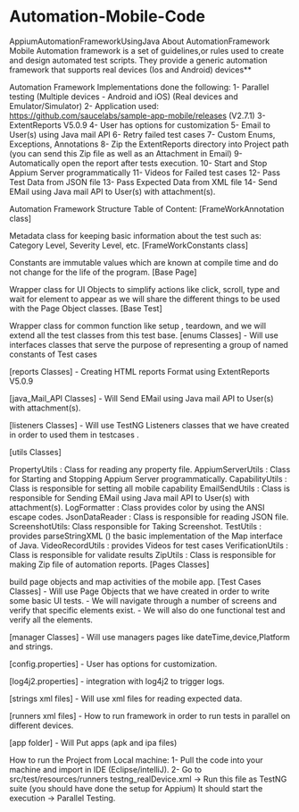 # Automation-Mobile-Code
AppiumAutomationFrameworkUsingJava
About AutomationFramework
Mobile Automation framework is a set of guidelines,or rules used to create and design automated test scripts. They provide a generic automation framework that supports real devices (Ios and Android) devices**

Automation Framework Implementations done the following:
1- Parallel testing (Multiple devices - Android and iOS) (Real devices and Emulator/Simulator)
2- Application used: https://github.com/saucelabs/sample-app-mobile/releases (V2.7.1) 3- ExtentReports V5.0.9
4- User has options for customization
5- Email to User(s) using Java mail API
6- Retry failed test cases
7- Custom Enums, Exceptions, Annotations
8- Zip the ExtentReports directory into Project path (you can send this Zip file as well as an Attachment in Email)
9- Automatically open the report after tests execution.
10- Start and Stop Appium Server programmatically
11- Videos for Failed test cases
12- Pass Test Data from JSON file
13- Pass Expected Data from XML file
14- Send EMail using Java mail API to User(s) with attachment(s).

Automation Framework Structure
Table of Content:
[FrameWorkAnnotation class]

Metadata class for keeping basic information about the test such as: Category Level, Severity Level, etc.
[FrameWorkConstants class]

Constants are immutable values which are known at compile time and do not change for the life of the program.
[Base Page]

Wrapper class for UI Objects to simplify actions like click, scroll, type and wait for element to appear as we will share the different things to be used with the Page Object classes.
[Base Test]

Wrapper class for common function like setup , teardown, and we will extend all the test classes from this test base.
[enums Classes] - Will use interfaces classes that serve the purpose of representing a group of named constants of Test cases

[reports Classes] - Creating HTML reports Format using ExtentReports V5.0.9

[java_Mail_API Classes] - Will Send EMail using Java mail API to User(s) with attachment(s).

[listeners Classes] - Will use TestNG Listeners classes that we have created in order to used them in testcases .

[utils Classes]

PropertyUtils : Class for reading any property file.
AppiumServerUtils : Class for Starting and Stopping Appium Server programmatically.
CapabilityUtils : Class is responsible for setting all mobile capability
EmailSendUtils : Class is responsible for Sending EMail using Java mail API to User(s) with attachment(s).
LogFormatter : Class provides color by using the ANSI escape codes.
JsonDataReader : Class is responsible for reading JSON file.
ScreenshotUtils: Class responsible for Taking Screenshot.
TestUtils : provides parseStringXML () the basic implementation of the Map interface of Java.
VideoRecordUtils : provides Videos for test cases
VerificationUtils : Class is responsible for validate results
ZipUtils : Class is responsible for making Zip file of automation reports.
[Pages Classes]

build page objects and map activities of the mobile app.
[Test Cases Classes] - Will use Page Objects that we have created in order to write some basic UI tests. - We will navigate through a number of screens and verify that specific elements exist. - We will also do one functional test and verify all the elements.

[manager Classes] - Will use managers pages like dateTime,device,Platform and strings.

[config.properties] - User has options for customization.

[log4j2.properties] - integration with log4j2 to trigger logs.

[strings xml files] - Will use xml files for reading expected data.

[runners xml files] - How to run framework in order to run tests in parallel on different devices.

[app folder] - Will Put apps (apk and ipa files)

How to run the Project from Local machine: 1- Pull the code into your machine and import in IDE (Eclipse/intelliJ).
2- Go to src/test/resources/runners testng_realDevice.xml -> Run this file as TestNG suite (you should have done the setup for Appium) It should start the execution -> Parallel Testing.
